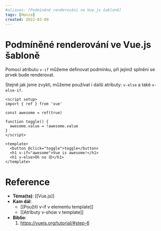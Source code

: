 ```yaml
---
#aliases: [Podmíněné renderování ve Vue.js šabloně]
tags: [Honza]
created: 2022-03-09
---
```


# Podmíněné renderování ve Vue.js šabloně
Pomocí atributu `v-if` můžeme definovat podmínku, při jejímž splnění se prvek bude renderovat.  

Stejně jak jsme zvyklí, můžeme používat i další atributy: `v-else` a také `v-else-if`.

```vue
<script setup>
import { ref } from 'vue'

const awesome = ref(true)

function toggle() {
  awesome.value = !awesome.value
}
</script>

<template>
  <button @click="toggle">toggle</button>
  <h1 v-if="awesome">Vue is awesome!</h1>
  <h1 v-else>Oh no 😢</h1>
</template>
```

# Reference
- **Téma(ta)**: [[Vue.js]]
- **Kam dál**: 
	- [[Použití v-if v elementu template]]
	- [[Atributy v-show v template]]
- **Biblio**:
	1. https://vuejs.org/tutorial/#step-6